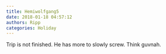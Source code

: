 ```yaml
---
title: Hemiwolfgang5
date: 2018-01-18 04:57:12
authors: Ripp
categories: Holiday
---
```


 Trip is not finished. He has more to slowly screw.
Think guvnah.